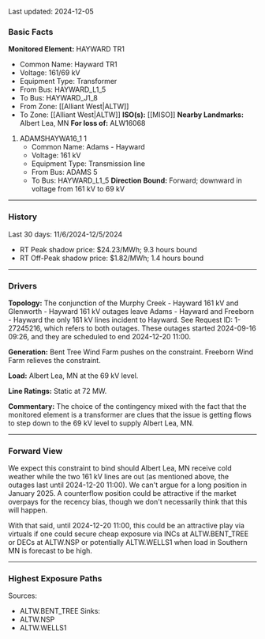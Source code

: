 Last updated: 2024-12-05
### Basic Facts
**Monitored Element:** HAYWARD TR1
- Common Name: Hayward TR1
- Voltage: 161/69 kV
- Equipment Type: Transformer
- From Bus: HAYWARD_L1_5
- To Bus: HAYWARD_J1_8
- From Zone: [[Alliant West|ALTW]]
- To Zone: [[Alliant West|ALTW]]
**ISO(s):** [[MISO]]
**Nearby Landmarks:** Albert Lea, MN
**For loss of:** ALW16068
1. ADAMSHAYWA16_1 1
    - Common Name: Adams - Hayward
    - Voltage: 161 kV
	- Equipment Type: Transmission line
    - From Bus: ADAMS 5
    - To Bus: HAYWARD_L1_5
**Direction Bound:** Forward; downward in voltage from 161 kV to 69 kV
---
### History
Last 30 days: 11/6/2024-12/5/2024
- RT Peak shadow price: $24.23/MWh; 9.3 hours bound
- RT Off-Peak shadow price: $1.82/MWh; 1.4 hours bound
---
### Drivers
**Topology:**
The conjunction of the Murphy Creek - Hayward 161 kV and Glenworth - Hayward 161 kV outages leave Adams - Hayward and Freeborn - Hayward the only 161 kV lines incident to Hayward. See Request ID: 1-27245216, which refers to both outages. These outages started 2024-09-16 09:26, and they are scheduled to end 2024-12-20 11:00.

**Generation:**
Bent Tree Wind Farm pushes on the constraint. Freeborn Wind Farm relieves the constraint.

**Load:**
Albert Lea, MN at the 69 kV level.

**Line Ratings:**
Static at 72 MW.

**Commentary:**
The choice of the contingency mixed with the fact that the monitored element is a transformer are clues that the issue is getting flows to step down to the 69 kV level to supply Albert Lea, MN.

---
### Forward View
We expect this constraint to bind should Albert Lea, MN receive cold weather while the two 161 kV lines are out (as mentioned above, the outages last until 2024-12-20 11:00). We can't argue for a long position in January 2025. A counterflow position could be attractive if the market overpays for the recency bias, though we don't necessarily think that this will happen.

With that said, until 2024-12-20 11:00, this could be an attractive play via virtuals if one could secure cheap exposure via INCs at ALTW.BENT_TREE or DECs at ALTW.NSP or potentially ALTW.WELLS1 when load in Southern MN is forecast to be high.

---
### Highest Exposure Paths
Sources:
- ALTW.BENT_TREE
Sinks:
- ALTW.NSP
- ALTW.WELLS1